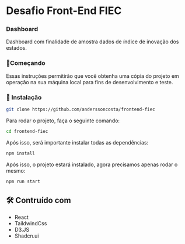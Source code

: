 # Desafio Front-End FIEC
### Dashboard  

Dashboard com finalidade de amostra dados de índice de inovação dos estados. 

### 🚀Começando 

Essas instruções permitirão que você obtenha uma cópia do projeto em operação na sua máquina local para fins de desenvolvimento e teste.

### 🔧 Instalação

```bash
git clone https://github.com/anderssoncosta/frontend-fiec
````
Para rodar o projeto, faça o seguinte comando:
```bash
cd frontend-fiec
````

Após isso, será importante instalar todas as dependências:
```bash
npm install
````

Após isso, o projeto estará instalado, agora precisamos apenas rodar o mesmo:
```bash
npm run start
````


## 🛠️ Contruído com
- React 
- TaildwindCss
- D3.JS
- Shadcn.ui 
